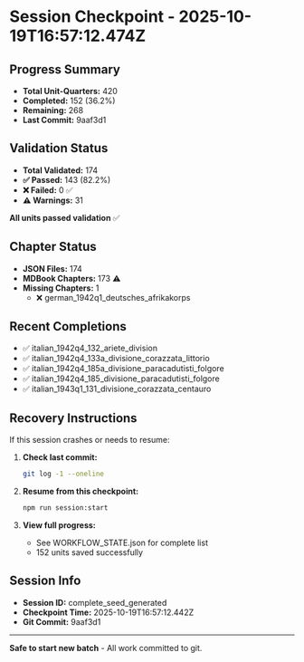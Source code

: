 # Session Checkpoint - 2025-10-19T16:57:12.474Z

## Progress Summary

- **Total Unit-Quarters:** 420
- **Completed:** 152 (36.2%)
- **Remaining:** 268
- **Last Commit:** 9aaf3d1

## Validation Status

- **Total Validated:** 174
- **✅ Passed:** 143 (82.2%)
- **❌ Failed:** 0 ✅
- **⚠️ Warnings:** 31

**All units passed validation** ✅

## Chapter Status

- **JSON Files:** 174
- **MDBook Chapters:** 173 ⚠️
- **Missing Chapters:** 1
  - ❌ german_1942q1_deutsches_afrikakorps

## Recent Completions

- ✅ italian_1942q4_132_ariete_division
- ✅ italian_1942q4_133a_divisione_corazzata_littorio
- ✅ italian_1942q4_185a_divisione_paracadutisti_folgore
- ✅ italian_1942q4_185_divisione_paracadutisti_folgore
- ✅ italian_1943q1_131_divisione_corazzata_centauro

## Recovery Instructions

If this session crashes or needs to resume:

1. **Check last commit:**
   ```bash
   git log -1 --oneline
   ```

2. **Resume from this checkpoint:**
   ```bash
   npm run session:start
   ```

3. **View full progress:**
   - See WORKFLOW_STATE.json for complete list
   - 152 units saved successfully

## Session Info

- **Session ID:** complete_seed_generated
- **Checkpoint Time:** 2025-10-19T16:57:12.442Z
- **Git Commit:** 9aaf3d1

---

**Safe to start new batch** - All work committed to git.
